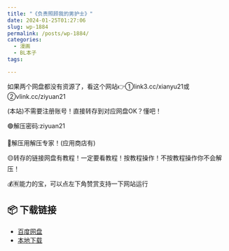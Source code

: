 ```yaml
---
title: "《负责照顾我的男护士》"
date: 2024-01-25T01:27:06
slug: wp-1884
permalink: /posts/wp-1884/
categories:
  - 漫画
  - BL本子
tags:

---
```


如果两个网盘都没有资源了，看这个网站👉①link3.cc/xianyu21或②vlink.cc/ziyuan21

(本站)不需要注册账号！直接转存到对应网盘OK？懂吧！

🟢解压密码:ziyuan21

🔵解压用解压专家！(应用商店有)

🟡转存的链接网盘有教程！一定要看教程！按教程操作！不按教程操作你不会解压！

💰🈶能力的宝，可以点左下角赞赏支持一下网站运行

## 📦 下载链接
- [百度网盘](https://blziyuan21.com/pay-download/1884?key=aea1e27658&down_id=0)
- [本地下载](https://blziyuan21.com/pay-download/1884?key=aea1e27658&down_id=1)

